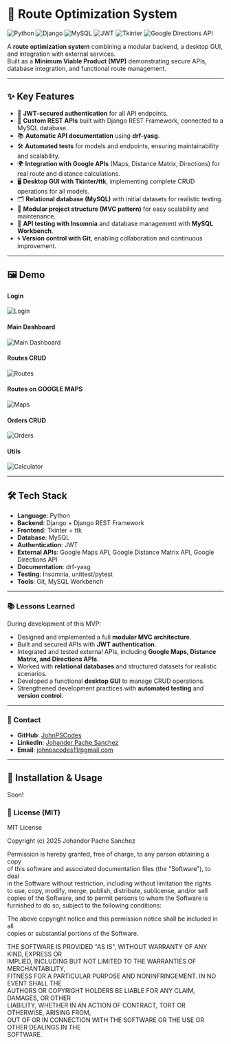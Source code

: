 # 🚚 Route Optimization System 

![Python](https://img.shields.io/badge/Python-3776AB?style=for-the-badge&logo=python&logoColor=white)
![Django](https://img.shields.io/badge/Django-092E20?style=for-the-badge&logo=django&logoColor=white)
![MySQL](https://img.shields.io/badge/MySQL-4479A1?style=for-the-badge&logo=mysql&logoColor=white)
![JWT](https://img.shields.io/badge/JWT-000000?style=for-the-badge&logo=json-web-token&logoColor=white)
![Tkinter](https://img.shields.io/badge/Tkinter-F0F0F0?style=for-the-badge&logo=python&logoColor=black)
![Google Directions API](https://img.shields.io/badge/Google%20Directions%20API-4285F4?style=for-the-badge&logo=google&logoColor=white)

A **route optimization system** combining a modular backend, a desktop GUI, and integration with external services.  
Built as a **Minimum Viable Product (MVP)** demonstrating secure APIs, database integration, and functional route management.

---

## ✨ Key Features

- 🔑 **JWT-secured authentication** for all API endpoints.  
- 📡 **Custom REST APIs** built with Django REST Framework, connected to a MySQL database.  
- 📚 **Automatic API documentation** using **drf-yasg**.  
- 🛠️ **Automated tests** for models and endpoints, ensuring maintainability and scalability.  
- 🌍 **Integration with Google APIs** (Maps, Distance Matrix, Directions) for real route and distance calculations.  
- 🖥️ **Desktop GUI with Tkinter/ttk**, implementing complete CRUD operations for all models.  
- 🗂️ **Relational database (MySQL)** with initial datasets for realistic testing.  
- 🧩 **Modular project structure (MVC pattern)** for easy scalability and maintenance.  
- 🔬 **API testing with Insomnia** and database management with **MySQL Workbench**.  
- 🌀 **Version control with Git**, enabling collaboration and continuous improvement.

---

## 🖼️ Demo
#### Login
![Login](demo_assets/login_examples.gif)

#### Main Dashboard
![Main Dashboard](routes_and_main_dashboard_test_johnpscodes_app.gif)

#### Routes CRUD
![Routes](routes_testing_example_johnpscodes_app.gif)

#### Routes on GOOGLE MAPS
![Maps](maps_loading_example_johnpscodes_app.gif)

#### Orders CRUD
![Orders](orders_management_and_user_config_example_johnpsco.gif)

#### Utils
![Calculator](calculator_example_johnpscodes_app.gif)

---

## 🛠️ Tech Stack

- **Language**: Python  
- **Backend**: Django + Django REST Framework  
- **Frontend**: Tkinter + ttk  
- **Database**: MySQL  
- **Authentication**: JWT  
- **External APIs**: Google Maps API, Google Distance Matrix API, Google Directions API  
- **Documentation**: drf-yasg  
- **Testing**: Insomnia, unittest/pytest  
- **Tools**: Git, MySQL Workbench  

---

### 📚 Lessons Learned

During development of this MVP:

- Designed and implemented a full **modular MVC architecture**.  
- Built and secured APIs with **JWT authentication**.  
- Integrated and tested external APIs, including **Google Maps, Distance Matrix, and Directions APIs**.  
- Worked with **relational databases** and structured datasets for realistic scenarios.  
- Developed a functional **desktop GUI** to manage CRUD operations.  
- Strengthened development practices with **automated testing** and **version control**.  

---

### 📇 Contact

- **GitHub**: [JohnPSCodes](https://github.com/JohnPSCodes)  
- **LinkedIn**: [Johander Pache Sanchez](https://linkedin.com/in/JohanderPacheSanchez)  
- **Email**: johnpscodes11@gmail.com  

---

## 🚀 Installation & Usage

Soon!

### 📄 License (MIT)

MIT License

Copyright (c) 2025 Johander Pache Sanchez

Permission is hereby granted, free of charge, to any person obtaining a copy  
of this software and associated documentation files (the "Software"), to deal  
in the Software without restriction, including without limitation the rights  
to use, copy, modify, merge, publish, distribute, sublicense, and/or sell  
copies of the Software, and to permit persons to whom the Software is  
furnished to do so, subject to the following conditions:

The above copyright notice and this permission notice shall be included in all  
copies or substantial portions of the Software.

THE SOFTWARE IS PROVIDED "AS IS", WITHOUT WARRANTY OF ANY KIND, EXPRESS OR  
IMPLIED, INCLUDING BUT NOT LIMITED TO THE WARRANTIES OF MERCHANTABILITY,  
FITNESS FOR A PARTICULAR PURPOSE AND NONINFRINGEMENT. IN NO EVENT SHALL THE  
AUTHORS OR COPYRIGHT HOLDERS BE LIABLE FOR ANY CLAIM, DAMAGES, OR OTHER  
LIABILITY, WHETHER IN AN ACTION OF CONTRACT, TORT OR OTHERWISE, ARISING FROM,  
OUT OF OR IN CONNECTION WITH THE SOFTWARE OR THE USE OR OTHER DEALINGS IN THE  
SOFTWARE.

